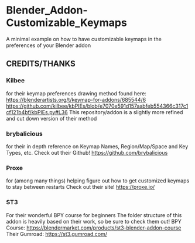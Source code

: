 # Blender_Addon-Customizable_Keymaps
 A minimal example on how to have customizable keymaps in the preferences of your Blender addon


## CREDITS/THANKS

### Kilbee 
for their keymap preferences drawing method found here: 
https://blenderartists.org/t/keymap-for-addons/685544/6
https://github.com/kilbee/kbPIEs/blob/e7070e591d157aabfeb554366c317c1cf121b4bf/kbPIEs.py#L36
This repository/addon is a slightly more refined and cut down version of their method

### brybalicious
for their in depth reference on Keymap Names, Region/Map/Space and Key Types, etc.
Check out their Github! https://github.com/brybalicious

### Proxe
for (among many things) helping figure out how to get customized keymaps to stay between restarts
Check out their site! https://proxe.io/

### ST3 
For their wonderful BPY course for beginners
The folder structure of this addon is heavily based on their work, so be sure to check them out!
BPY Course: https://blendermarket.com/products/st3-blender-addon-course
Their Gumroad: https://st3.gumroad.com/
